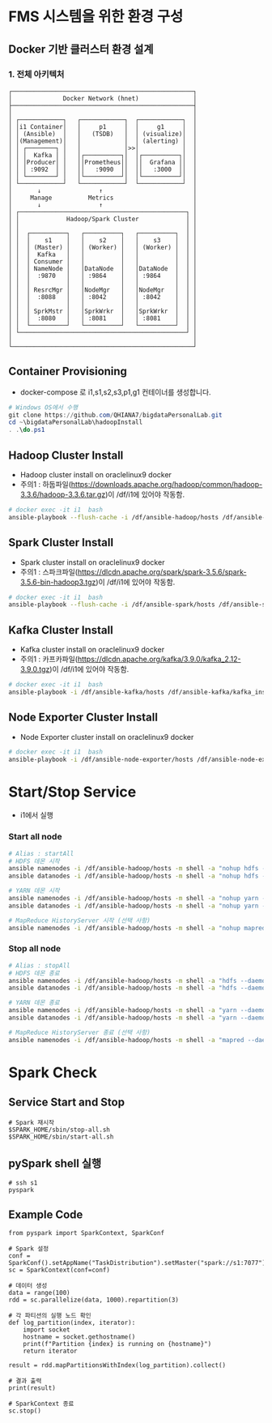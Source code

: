 # FMS 시스템을 위한 환경 구성
## Docker 기반 클러스터 환경 설계
### 1. 전체 아키텍처
```
┌──────────────────────────────────────────────────┐
│              Docker Network (hnet)               │
├──────────────────────────────────────────────────┤
│                                                  │
│ ┌────────────┐   ┌────────────┐  ┌────────────┐  │
│ │i1 Container│   │     p1     │  │     g1     │  │
│ │ (Ansible)  │   │   (TSDB)   │  │ (visualize)│  │
│ │(Management)│   │            │  │ (alerting) │  │
│ │ ┌────────┐ │   │            │>>│            │  │
│ │ │  Kafka │ │   │┌──────────┐│  │┌──────────┐│  │
│ │ │Producer│ │   ││Prometheus││  ││  Grafana ││  │
│ │ │ :9092  │ │   ││   :9090  ││  ││   :3000  ││  │
│ │ └────────┘ │   │└──────────┘│  │└──────────┘│  │
│ └────────────┘   └────────────┘  └────────────┘  │
│       ↓                ↑                         │
│     Manage          Metrics                      │
│       ↓                ↑                         │
│ ┌──────────────────────────────────────────────┐ │
│ │             Hadoop/Spark Cluster             │ │
│ │                                              │ │
│ │  ┌──────────┐   ┌──────────┐   ┌──────────┐  │ │
│ │  │    s1    │   │    s2    │   │    s3    │  │ │
│ │  │ (Master) │   │ (Worker) │   │ (Worker) │  │ │
│ │  │  Kafka   │   │          │   │          │  │ │
│ │  │ Consumer │   │          │   │          │  │ │
│ │  │ NameNode │   │DataNode  │   │DataNode  │  │ │
│ │  │  :9870   │   │ :9864    │   │ :9864    │  │ │
│ │  │          │   │          │   │          │  │ │
│ │  │ ResrcMgr │   │NodeMgr   │   │NodeMgr   │  │ │
│ │  │  :8088   │   │ :8042    │   │ :8042    │  │ │
│ │  │          │   │          │   │          │  │ │
│ │  │ SprkMstr │   │SprkWrkr  │   │SprkWrkr  │  │ │
│ │  │  :8080   │   │ :8081    │   │ :8081    │  │ │
│ │  └──────────┘   └──────────┘   └──────────┘  │ │
│ └──────────────────────────────────────────────┘ │
│                                                  │
└──────────────────────────────────────────────────┘
``` 

## Container Provisioning
* docker-compose 로 i1,s1,s2,s3,p1,g1 컨테이너를 생성합니다. 
```powershell
# Windows OS에서 수행
git clone https://github.com/QHIANA7/bigdataPersonalLab.git
cd ~\bigdataPersonalLab\hadoopInstall
. .\do.ps1
```

## Hadoop Cluster Install
* Hadoop cluster install on oraclelinux9 docker
* 주의1 : 하둡파일(https://downloads.apache.org/hadoop/common/hadoop-3.3.6/hadoop-3.3.6.tar.gz)이 /df/i1에 있어야 작동함.
```bash
# docker exec -it i1  bash
ansible-playbook --flush-cache -i /df/ansible-hadoop/hosts /df/ansible-hadoop/hadoop_install.yml
```

## Spark Cluster Install
* Spark cluster install on oraclelinux9 docker
* 주의1 : 스파크파일(https://dlcdn.apache.org/spark/spark-3.5.6/spark-3.5.6-bin-hadoop3.tgz)이 /df/i1에 있어야 작동함.
```bash
# docker exec -it i1  bash
ansible-playbook --flush-cache -i /df/ansible-spark/hosts /df/ansible-spark/spark_install.yml -e ansible_python_interpreter=/usr/bin/python3.12
```

## Kafka Cluster Install
* Kafka cluster install on oraclelinux9 docker
* 주의1 : 카프카파일(https://dlcdn.apache.org/kafka/3.9.0/kafka_2.12-3.9.0.tgz)이 /df/i1에 있어야 작동함.
```bash
# docker exec -it i1  bash
ansible-playbook -i /df/ansible-kafka/hosts /df/ansible-kafka/kafka_install.yml -e ansible_python_interpreter=/usr/bin/python3.12
```

## Node Exporter Cluster Install
* Node Exporter cluster install on oraclelinux9 docker
```bash
# docker exec -it i1  bash
ansible-playbook -i /df/ansible-node-exporter/hosts /df/ansible-node-exporter/node_exporter_install.yml
```

# Start/Stop Service
* i1에서 실행
### Start all node
```bash
# Alias : startAll
# HDFS 데몬 시작
ansible namenodes -i /df/ansible-hadoop/hosts -m shell -a "nohup hdfs --daemon start namenode &" -u root
ansible datanodes -i /df/ansible-hadoop/hosts -m shell -a "nohup hdfs --daemon start datanode &" -u root

# YARN 데몬 시작
ansible namenodes -i /df/ansible-hadoop/hosts -m shell -a "nohup yarn --daemon start resourcemanager &" -u root
ansible datanodes -i /df/ansible-hadoop/hosts -m shell -a "nohup yarn --daemon start nodemanager &" -u root

# MapReduce HistoryServer 시작 (선택 사항)
ansible namenodes -i /df/ansible-hadoop/hosts -m shell -a "nohup mapred --daemon start historyserver &" -u root
```

### Stop all node
```bash
# Alias : stopAll
# HDFS 데몬 종료
ansible namenodes -i /df/ansible-hadoop/hosts -m shell -a "hdfs --daemon stop namenode" -u root
ansible datanodes -i /df/ansible-hadoop/hosts -m shell -a "hdfs --daemon stop datanode" -u root

# YARN 데몬 종료
ansible namenodes -i /df/ansible-hadoop/hosts -m shell -a "yarn --daemon stop resourcemanager" -u root
ansible datanodes -i /df/ansible-hadoop/hosts -m shell -a "yarn --daemon stop nodemanager" -u root

# MapReduce HistoryServer 종료 (선택 사항)
ansible namenodes -i /df/ansible-hadoop/hosts -m shell -a "mapred --daemon stop historyserver" -u root
```





# Spark Check
## Service Start and Stop
```
# Spark 재시작
$SPARK_HOME/sbin/stop-all.sh
$SPARK_HOME/sbin/start-all.sh
```

## pySpark shell 실행 
```
# ssh s1
pyspark
```

## Example Code 
```
from pyspark import SparkContext, SparkConf

# Spark 설정
conf = SparkConf().setAppName("TaskDistribution").setMaster("spark://s1:7077")
sc = SparkContext(conf=conf)

# 데이터 생성
data = range(100)
rdd = sc.parallelize(data, 1000).repartition(3)

# 각 파티션의 실행 노드 확인
def log_partition(index, iterator):
    import socket
    hostname = socket.gethostname()
    print(f"Partition {index} is running on {hostname}")
    return iterator

result = rdd.mapPartitionsWithIndex(log_partition).collect()

# 결과 출력
print(result)

# SparkContext 종료
sc.stop()

```
